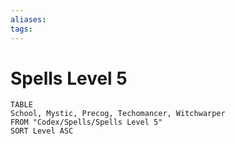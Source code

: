 ```yaml
---
aliases: 
tags: 
---
```


# Spells Level 5

``` dataview
TABLE
School, Mystic, Precog, Techomancer, Witchwarper
FROM "Codex/Spells/Spells Level 5"
SORT Level ASC
```